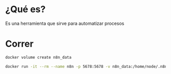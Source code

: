 # ¿Qué es?
Es una herramienta que sirve para automatizar procesos

# Correr
```bash
docker volume create n8n_data

docker run -it --rm --name n8n -p 5678:5678 -v n8n_data:/home/node/.n8n -e WEBHOOK_URL=https://a489-2803-9800-b402-808e-9553-802f-371c-54c2.ngrok-free.app docker.n8n.io/n8nio/n8n
```